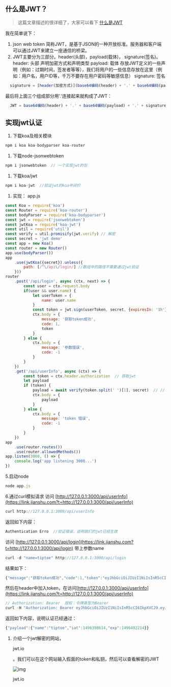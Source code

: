 ## 什么是JWT？

> 这篇文章描述的很详细了，大家可以看下 [什么是JWT](https://www.jianshu.com/p/576dbf44b2ae)

我在简单说下：

1. json web token 简称JWT，是基于JSON的一种开放标准。服务器和客户端可以通过JWT来建立一座通信的桥梁。
2. JWT主要分为三部分。header(头部)，payload(载体)， signature(签名)。
    header: 头部
    声明加密方式和声明类型
    payload: 载体
    存放JWT定义的一些声明（例如：过期时间，签发者等等），我们将用户的一些信息存放在这里（例如：用户名，用户ID等，千万不要存在用户密码等敏感信息）
    signature: 签名

```js
  signature = [header(加密方式)](base64编码(header) + '.' + base64编码(payload), [服务器的私钥])
```

最后将上面三个组成部分用'.'连接起来就构成了JWT：

```js
  JWT = base64编码(header) + '.' + base64编码(payload) + '.' + signature
```

## 实现jwt认证

1. 下载koa及相关模块

```js
npm i koa koa-bodyparser koa-router
```

1. 下载node-jsonwebtoken

```js
npm i jsonwebtoken  // 一个实现jwt的包
```

1. 下载koa/jwt

```js
npm i koa-jwt  //验证jwt的koa中间价
```

1. 实现：
    app.js

```js
const Koa = require('koa')
const Router = require('koa-router')
const bodyParser = require('koa-bodyparser')
const jwt = require('jsonwebtoken')
const jwtKoa = require('koa-jwt')
const util = require('util')
const verify = util.promisify(jwt.verify) // 解密
const secret = 'jwt demo'
const app = new Koa()
const router = new Router()
app.use(bodyParser())
app
    .use(jwtKoa({secret}).unless({
        path: [/^\/api\/login/] //数组中的路径不需要通过jwt验证
    }))
router
    .post('/api/login', async (ctx, next) => {
        const user = ctx.request.body
        if(user && user.name) {
            let userToken = {
                name: user.name
            }
            const token = jwt.sign(userToken, secret, {expiresIn: '1h'})  //token签名 有效期为1小时
            ctx.body = {
                message: '获取token成功',
                code: 1,
                token
            }
        } else {
            ctx.body = {
                message: '参数错误',
                code: -1
            }
        }
    })
    .get('/api/userInfo', async (ctx) => {
        const token = ctx.header.authorization  // 获取jwt
        let payload
        if (token) {
            payload = await verify(token.split(' ')[1], secret)  // // 解密，获取payload
            ctx.body = {
                payload
            }
        } else {
            ctx.body = {
                message: 'token 错误',
                code: -1
            }
        }
    })
app
    .use(router.routes())
    .use(router.allowedMethods())
app.listen(3000, () => {
    console.log('app listening 3000...')
})
```

5.启动node

```js
node app.js
```

6.通过curl模拟请求
 访问 [http://127.0.0.1:3000/api/userInfo](https://link.jianshu.com?t=http://127.0.0.1:3000/api/userInfo)

```js
curl http://127.0.0.1:3000/api/userInfo
```

返回如下内容：

```js
Authentication Erro  //验证错误，说明我们的jwt已经生效
```

访问 [http://127.0.0.1:3000/api/login](https://link.jianshu.com?t=http://127.0.0.1:3000/api/login) 带上参数name

```js
curl -d "name=tiptoe" http://127.0.0.1:3000/api/login
```

结果如下：

```js
{"message":"获取token成功","code":1,"token":"eyJhbGciOiJIUzI1NiIsInR5cCI6IkpXVCJ9.eyJuYW1lIjoidGlwdG9lIiwiaWF0IjoxNDk2Mzg4NzgwLCJleHAiOjE0OTYzOTIzODB9.N2e-84Pmf466DQJ2x3ldd1AWC1IL97ZRWwiDR-Oebhs"}
```

然后在header中加入token，在访问[http://127.0.0.1:3000/api/userInfo](https://link.jianshu.com?t=http://127.0.0.1:3000/api/userInfo)

```js
// Authorization: Bearer  授权：令牌类型为Bearer
curl -H "Authorization: Bearer eyJhbGciOiJIUzI1NiIsInR5cCI6IkpXVCJ9.eyJuYW1lIjoidGlwdG9lIiwiaWF0IjoxNDk2Mzg4NzgwLCJleHAiOjE0OTYzOTIzODB9.N2e-84Pmf466DQJ2x3ldd1AWC1IL97ZRWwiDR-Oebhs" http://127.0.0.1:3000/api/userInfo
```

返回如下内容，说明认证已经通过：

```js
{"payload":{"name":"tiptoe","iat":1496398614,"exp":1496402214}}
```

1. 介绍一个jwt解密的网站，

   jwt.io

   。我们可以在这个网站输入假面的token和私钥，然后可以查看解密的JWT

   

   ![img](https:////upload-images.jianshu.io/upload_images/6283108-4e891d27ffe7bcd6.jpg?imageMogr2/auto-orient/strip%7CimageView2/2/w/1000/format/webp)

   jwt.io

